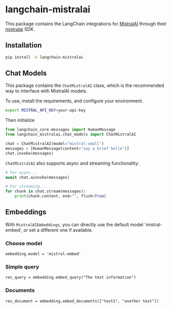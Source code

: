 # langchain-mistralai

This package contains the LangChain integrations for [MistralAI](https://docs.mistral.ai) through their [mistralai](https://pypi.org/project/mistralai/) SDK.

## Installation

```bash
pip install -U langchain-mistralai
```

## Chat Models

This package contains the `ChatMistralAI` class, which is the recommended way to interface with MistralAI models.

To use, install the requirements, and configure your environment.

```bash
export MISTRAL_API_KEY=your-api-key
```

Then initialize

```python
from langchain_core.messages import HumanMessage
from langchain_mistralai.chat_models import ChatMistralAI

chat = ChatMistralAI(model="mistral-small")
messages = [HumanMessage(content="say a brief hello")]
chat.invoke(messages)
```

`ChatMistralAI` also supports async and streaming functionality:

```python
# For async...
await chat.ainvoke(messages)

# For streaming...
for chunk in chat.stream(messages):
    print(chunk.content, end="", flush=True)
```

## Embeddings

With `MistralAIEmbeddings`, you can directly use the default model 'mistral-embed', or set a different one if available.

### Choose model

`embedding.model = 'mistral-embed'`

### Simple query

`res_query = embedding.embed_query("The test information")`

### Documents

`res_document = embedding.embed_documents(["test1", "another test"])`

